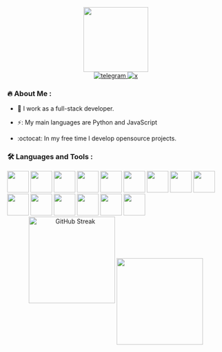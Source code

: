 <div id="header" align="center">
  <img src="https://media.giphy.com/media/v1.Y2lkPTc5MGI3NjExbjgxNnp1cWJzaGJzejNodnEwZ3o1amhzc214M2JiOTQ5bTJkamVzNyZlcD12MV9pbnRlcm5hbF9naWZfYnlfaWQmY3Q9cw/kBrSH5C4ps9nyNDo4S/giphy.gif" width="150"/>

  <div id="badges">
  <a href="https://t.me/Eugene_Kochetov">
    <img src="https://img.shields.io/badge/telegram-blue?style=for-the-badge&logo=telegram&logoColor=white" alt="telegram"/>
  </a>
    <a href="https://twitter.com/kochetov_eugene">
    <img src="https://img.shields.io/badge/x-black?style=for-the-badge&logo=x&logoColor=white" alt="x"/>
  </a>
</div>
<img src="https://komarev.com/ghpvc/?username=Eugenekochetov02&style=flat-square&color=blue" alt=""/>
</div>

### :fire: About Me :
- :briefcase: I work as a full-stack developer.

- :zap:: My main languages are Python and JavaScript

- :octocat: In my free time I develop opensource projects.


### :hammer_and_wrench: Languages and Tools :
<img src="https://cdn.jsdelivr.net/gh/devicons/devicon@latest/icons/python/python-original.svg" width="50" height="50"/>
<img src="https://cdn.jsdelivr.net/gh/devicons/devicon@latest/icons/fastapi/fastapi-original.svg" width="50" height="50"/>
<img src="https://cdn.jsdelivr.net/gh/devicons/devicon@latest/icons/django/django-plain.svg" width="50" height="50"/>
<img src="https://cdn.jsdelivr.net/gh/devicons/devicon@latest/icons/flask/flask-original.svg" width="50" height="50"/>
<img src="https://cdn.jsdelivr.net/gh/devicons/devicon@latest/icons/sqlalchemy/sqlalchemy-original.svg" width="50" height="50"/>



  <img src="https://cdn.jsdelivr.net/gh/devicons/devicon@latest/icons/javascript/javascript-original.svg" width="50" height="50"/>
<img src="https://cdn.jsdelivr.net/gh/devicons/devicon@latest/icons/nestjs/nestjs-original.svg" width="50" height="50"/>
<img src="https://cdn.jsdelivr.net/gh/devicons/devicon@latest/icons/express/express-original.svg" width="50" height="50"/>
<img src="https://cdn.jsdelivr.net/gh/devicons/devicon@latest/icons/react/react-original.svg" width="50" height="50"/>
<img src="https://cdn.jsdelivr.net/gh/devicons/devicon@latest/icons/nextjs/nextjs-original.svg" width="50" height="50"/>



  <img src="https://cdn.jsdelivr.net/gh/devicons/devicon@latest/icons/docker/docker-original.svg" width="50" height="50"/>
<img src="https://cdn.jsdelivr.net/gh/devicons/devicon@latest/icons/linux/linux-original.svg" width="50" height="50"/>
<img src="https://cdn.jsdelivr.net/gh/devicons/devicon@latest/icons/postgresql/postgresql-original.svg" width="50" height="50"/>
<img src="https://cdn.jsdelivr.net/gh/devicons/devicon@latest/icons/redis/redis-original.svg" width="50" height="50"/>
<img src="https://cdn.jsdelivr.net/gh/devicons/devicon@latest/icons/mongodb/mongodb-original.svg" width="50" height="50"/>



<div id="header" align="center">
<a href="https://git.io/streak-stats"><img height=200 src="http://github-readme-streak-stats.herokuapp.com?user=Eugenekochetov02&theme=highcontrast&hide_border=true" alt="GitHub Streak" /></a>

<a href="https://github.com/anuraghazra/github-readme-stats">
  <img height=200 align="center" src="https://github-readme-stats.vercel.app/api/top-langs/?username=Eugenekochetov02&layout=compact&theme=dark" />
</a>
</div>
